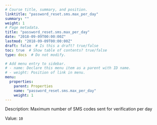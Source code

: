 ```yaml
---
# Course title, summary, and position.
linktitle: "password_reset.sms.max_per_day"
summary: ""
weight: 1
# Page metadata.
title: "password_reset.sms.max_per_day"
date: "2018-09-09T00:00:00Z"
lastmod: "2018-09-09T00:00:00Z"
draft: false  # Is this a draft? true/false
toc: true  # Show table of contents? true/false
type: docs  # Do not modify.

# Add menu entry to sidebar.
# - name: Declare this menu item as a parent with ID name.
# - weight: Position of link in menu.
menu:
  properties:
    parent: Properties
    name: "password_reset.sms.max_per_day"
    weight: 1
---
```


Description: Maximum number of SMS codes sent for verification per day


Value: `10`